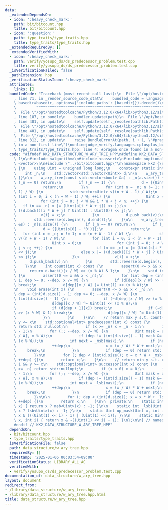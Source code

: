 ```yaml
---
data:
  _extendedDependsOn:
  - icon: ':heavy_check_mark:'
    path: bit/bitcount.hpp
    title: bit/bitcount.hpp
  - icon: ':question:'
    path: type_traits/type_traits.hpp
    title: type_traits/type_traits.hpp
  _extendedRequiredBy: []
  _extendedVerifiedWith:
  - icon: ':heavy_check_mark:'
    path: verify/yosupo_ds/ds_predecessor_problem.test.cpp
    title: verify/yosupo_ds/ds_predecessor_problem.test.cpp
  _isVerificationFailed: false
  _pathExtension: hpp
  _verificationStatusIcon: ':heavy_check_mark:'
  attributes:
    links: []
  bundledCode: "Traceback (most recent call last):\n  File \"/opt/hostedtoolcache/Python/3.12.0/x64/lib/python3.12/site-packages/onlinejudge_verify/documentation/build.py\"\
    , line 71, in _render_source_code_stat\n    bundled_code = language.bundle(stat.path,\
    \ basedir=basedir, options={'include_paths': [basedir]}).decode()\n          \
    \         ^^^^^^^^^^^^^^^^^^^^^^^^^^^^^^^^^^^^^^^^^^^^^^^^^^^^^^^^^^^^^^^^^^^^^^^^^^^^^^^^^\n\
    \  File \"/opt/hostedtoolcache/Python/3.12.0/x64/lib/python3.12/site-packages/onlinejudge_verify/languages/cplusplus.py\"\
    , line 187, in bundle\n    bundler.update(path)\n  File \"/opt/hostedtoolcache/Python/3.12.0/x64/lib/python3.12/site-packages/onlinejudge_verify/languages/cplusplus_bundle.py\"\
    , line 401, in update\n    self.update(self._resolve(pathlib.Path(included), included_from=path))\n\
    \  File \"/opt/hostedtoolcache/Python/3.12.0/x64/lib/python3.12/site-packages/onlinejudge_verify/languages/cplusplus_bundle.py\"\
    , line 401, in update\n    self.update(self._resolve(pathlib.Path(included), included_from=path))\n\
    \  File \"/opt/hostedtoolcache/Python/3.12.0/x64/lib/python3.12/site-packages/onlinejudge_verify/languages/cplusplus_bundle.py\"\
    , line 312, in update\n    raise BundleErrorAt(path, i + 1, \"#pragma once found\
    \ in a non-first line\")\nonlinejudge_verify.languages.cplusplus_bundle.BundleErrorAt:\
    \ type_traits/type_traits.hpp: line 4: #pragma once found in a non-first line\n"
  code: "#ifndef KK2_DATA_STRUCTURE_W_ARY_TREE_HPP\n#define KK2_DATA_STRUCTURE_W_ARY_TREE_HPP\
    \ 1\n\n#include <algorithm>\n#include <cassert>\n#include <optional>\n#include\
    \ <vector>\n\n#include \"../bit/bitcount.hpp\"\n\nnamespace kk2 {\n\nstruct w_ary_tree\
    \ {\n    using Uint = unsigned long long;\n    constexpr static int W = 64;\n\
    \    int _n;\n    std::vector<std::vector<Uint>> d;\n\n    w_ary_tree() : d(1)\
    \ {}\n\n    w_ary_tree(const std::vector<bool> &a) : _n(a.size()) {\n        if\
    \ (_n == 0) return;\n        if (_n == 1) {\n            d = {{Uint(a[0])}};\n\
    \            return;\n        }\n        for (int n = _n; n != 1; n = (n + W -\
    \ 1) / W) {\n            std::vector<Uint> v((n + W - 1) / W);\n            for\
    \ (int i = 0; i < (n + W - 1) / W; ++i) {\n                Uint x = 0;\n     \
    \           for (int j = 0; j < W && i * W + j < n; ++j) {\n                 \
    \   if (n == _n) x |= (Uint(a[i * W + j]) << j);\n                    else x |=\
    \ ((d.back()[i * W + j] ? Uint(1) : Uint(0)) << j);\n                }\n     \
    \           v[i] = x;\n            }\n            d.push_back(v);\n        }\n\
    \        std::reverse(d.begin(), d.end());\n    }\n\n    w_ary_tree(const std::string\
    \ &s) : _n(s.size()) {\n        if (_n == 0) return;\n        if (_n == 1) {\n\
    \            d = {{Uint(s[0] - '0')}};\n            return;\n        }\n     \
    \   for (int n = _n; n != 1; n = (n + W - 1) / W) {\n            std::vector<Uint>\
    \ v((n + W - 1) / W);\n            for (int i = 0; i < (n + W - 1) / W; ++i) {\n\
    \                Uint x = 0;\n                for (int j = 0; j < W && i * W +\
    \ j < n; ++j) {\n                    if (n == _n) x |= (Uint(s[i * W + j] - '0')\
    \ << j);\n                    else x |= ((d.back()[i * W + j] ? Uint(1) : Uint(0))\
    \ << j);\n                }\n                v[i] = x;\n            }\n      \
    \      d.push_back(v);\n        }\n        std::reverse(d.begin(), d.end());\n\
    \    }\n\n    int count(int x) const {\n        assert(0 <= x && x < _n);\n  \
    \      return d.back()[x / W] >> (x % W) & 1;\n    }\n\n    void insert(int x)\
    \ {\n        assert(0 <= x && x < _n);\n        for (int dep = (int)d.size() -\
    \ 1; dep >= 0; --dep, x /= W) {\n            if (d[dep][x / W] >> (x % W) & 1)\
    \ break;\n            d[dep][x / W] |= Uint(1) << (x % W);\n        }\n    }\n\
    \n    void erase(int x) {\n        assert(0 <= x && x < _n);\n        for (int\
    \ dep = (int)d.size() - 1; dep >= 0; --dep, x /= W) {\n            if (dep ==\
    \ (int)d.size() - 1) {\n                if (~d[dep][x / W] >> (x % W) & 1) break;\n\
    \                d[dep][x / W] ^= Uint(1) << (x % W);\n            } else {\n\
    \                if (d[dep + 1][x]) break;\n                if (~d[dep][x / W]\
    \ >> (x % W) & 1) break;\n                d[dep][x / W] ^= Uint(1) << (x % W);\n\
    \            }\n        }\n    }\n\n    // return max y s.t. count(y) == 1 &&\
    \ y <= x\n    std::optional<int> predecessor(int x) const {\n        if (x < 0)\
    \ return std::nullopt;\n        if (x >= _n) x = _n - 1;\n        int dep = (int)d.size()\
    \ - 1;\n        for (;; --dep, x /= W) {\n            Uint mask = up_mask(d[dep][x\
    \ / W], x % W);\n            if (dep != (int)d.size() - 1) mask &= ~(Uint(1) <<\
    \ (x % W));\n            int next = _msb(mask);\n            if (next != -1) {\n\
    \                ++dep;\n                x = (x / W) * W + next;\n           \
    \     break;\n            }\n            if (dep == 0) return std::nullopt;\n\
    \        }\n\n        for (; dep < (int)d.size(); x = x * W + _msb(d[dep][x]),\
    \ ++dep) {}\n        return x;\n    }\n\n    // return min y s.t. count(y) ==\
    \ 1 && y >= x\n    std::optional<int> successor(int x) const {\n        if (x\
    \ >= _n) return std::nullopt;\n        if (x < 0) x = 0;\n        int dep = (int)d.size()\
    \ - 1;\n        for (;; --dep, x /= W) {\n            Uint mask = dw_mask(d[dep][x\
    \ / W], x % W);\n            if (dep != (int)d.size() - 1) mask &= ~(Uint(1) <<\
    \ (x % W));\n            int next = _lsb(mask);\n            if (next != -1) {\n\
    \                ++dep;\n                x = (x / W) * W + next;\n           \
    \     break;\n            }\n            if (dep == 0) return std::nullopt;\n\
    \        }\n\n\n        for (; dep < (int)d.size(); x = x * W + _lsb(d[dep][x]),\
    \ ++dep) {}\n        return x;\n    }\n\n  private:\n    static int _msb(Uint\
    \ x) { return x ? msb<Uint>(x) : -1; }\n\n    static int _lsb(Uint x) { return\
    \ x ? lsb<Uint>(x) : -1; }\n\n    static Uint up_mask(Uint x, int i) { return\
    \ x & (((Uint(1) << i) - 1) | (Uint(1) << i)); }\n\n    static Uint dw_mask(Uint\
    \ x, int i) { return x & ~((Uint(1) << i) - 1); }\n};\n\n} // namespace kk2\n\n\
    #endif // KK2_DATA_STRUCTURE_W_ARY_TREE_HPP"
  dependsOn:
  - bit/bitcount.hpp
  - type_traits/type_traits.hpp
  isVerificationFile: false
  path: data_structure/w_ary_tree.hpp
  requiredBy: []
  timestamp: '2025-01-06 00:03:54+09:00'
  verificationStatus: LIBRARY_ALL_AC
  verifiedWith:
  - verify/yosupo_ds/ds_predecessor_problem.test.cpp
documentation_of: data_structure/w_ary_tree.hpp
layout: document
redirect_from:
- /library/data_structure/w_ary_tree.hpp
- /library/data_structure/w_ary_tree.hpp.html
title: data_structure/w_ary_tree.hpp
---
```

